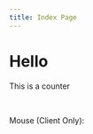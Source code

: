 ```yaml
---
title: Index Page
---
```


# Hello

This is a counter

<counter/>

<br>

Mouse (Client Only):

<client-only>
  <mouse-pos/>
</client-only>
